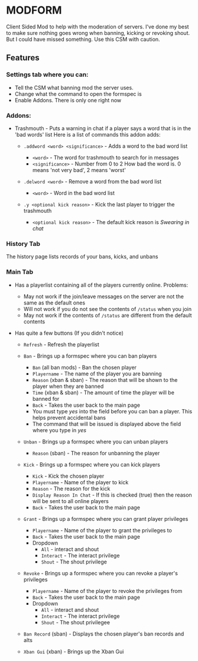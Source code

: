 # MODFORM

Client Sided Mod to help with the moderation of servers. I've done my best to make sure nothing goes wrong when banning, kicking or revoking shout. But I could have missed something. Use this CSM with caution.

## Features

### Settings tab where you can:

* Tell the CSM what banning mod the server uses.
* Change what the command to open the formspec is
* Enable Addons. There is only one right now

### Addons:

* Trashmouth - Puts a warning in chat if a player says a word that is in the 'bad words' list
Here is a list of commands this addon adds:
	* `.addword <word> <significance>` - Adds a word to the bad word list
		* `<word>` - The word for trashmouth to search for in messages
		* `<significance>` - Number from 0 to 2 How bad the word is. 0 means 'not very bad', 2 means 'worst'

	* `.delword <word>` - Remove a word from the bad word list
		* `<word>` - Word in the bad word list

	* `.y <optional kick reason>` - Kick the last player to trigger the trashmouth
		* `<optional kick reason>` - The default kick reason is *Swearing in chat*

### History Tab

The history page lists records of your bans, kicks, and unbans

### Main Tab

* Has a playerlist containing all of the players currently online. Problems:
	* May not work if the join/leave messages on the server are not the same as the default ones
	* Will not work if you do not see the contents of `/status` when you join
	* May not work if the contents of `/status` are different from the default contents

* Has quite a few buttons (If you didn't notice)
	* `Refresh` - Refresh the playerlist

	* `Ban` - Brings up a formspec where you can ban players
		* `Ban` (all ban mods) - Ban the chosen player
		* `Playername` - The name of the player you are banning
		* `Reason` (xban & sban) - The reason that will be shown to the player when they are banned
		* `Time` (xban & sban) - The amount of time the player will be banned for
		* `Back` - Takes the user back to the main page
		* You must type *yes* into the field before you can ban a player. This helps prevent accidental bans
		* The command that will be issued is displayed above the field where you type in *yes*

	* `Unban` - Brings up a formspec where you can unban players
		* `Reason` (sban) - The reason for unbanning the player

	* `Kick` - Brings up a formspec where you can kick players
		* `Kick` - Kick the chosen player
		* `Playername` - Name of the player to kick
		* `Reason` - The reason for the kick
		* `Display Reason In Chat` - If this is checked (true) then the reason will be sent to all online players
		* `Back` - Takes the user back to the main page

	* `Grant` - Brings up a formspec where you can grant player privileges
		* `Playername` - Name of the player to grant the privileges to
		* `Back` - Takes the user back to the main page
		* Dropdown
			* `All` - interact and shout
			* `Interact` - The interact privilege
			* `Shout` - The shout privilege

	* `Revoke` - Brings up a formspec where you can revoke a player's privileges
		* `Playername` - Name of the player to revoke the privileges from
		* `Back` - Takes the user back to the main page
		* Dropdown
			* `All` - interact and shout
			* `Interact` - The interact privilege
			* `Shout` - The shout privilegee

	* `Ban Record` (sban) - Displays the chosen player's ban records and alts

	* `Xban Gui` (xban) - Brings up the Xban Gui
